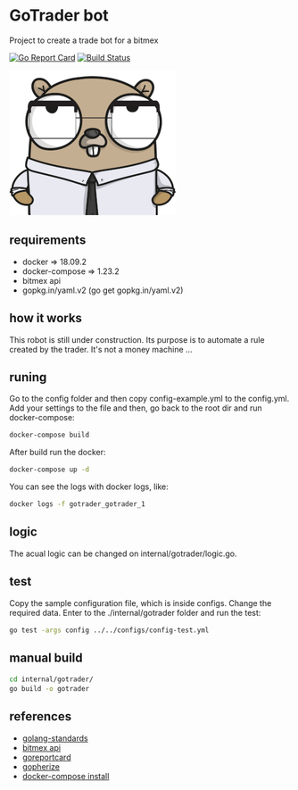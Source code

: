 # GoTrader bot

Project to create a trade bot for a bitmex

[![Go Report Card](https://goreportcard.com/badge/github.com/thiago-scherrer/gotrader)](https://goreportcard.com/report/github.com/thiago-scherrer/gotrader) [![Build Status](https://travis-ci.org/thiago-scherrer/gotrader.svg?branch=master)](https://travis-ci.org/thiago-scherrer/gotrader)

![gopher](assets/gopher.png)

## requirements

- docker => 18.09.2
- docker-compose => 1.23.2
- bitmex api
- gopkg.in/yaml.v2 (go get gopkg.in/yaml.v2)

## how it works

This robot is still under construction. Its purpose is to automate a rule created by the trader. It's not a money machine ...

## runing

Go to the config folder and then copy config-example.yml to the config.yml. Add your settings to the file and then, go back to the root dir and run docker-compose:

```bash
docker-compose build
```

After build run the docker:

```bash
docker-compose up -d
```

You can see the logs with docker logs, like:

```bash
docker logs -f gotrader_gotrader_1
```

## logic

The acual logic can be changed on internal/gotrader/logic.go.

## test

Copy the sample configuration file, which is inside configs. Change the required data.
Enter to the ./internal/gotrader folder and run the test:

```bash
go test -args config ../../configs/config-test.yml
```

## manual build

```bash
cd internal/gotrader/
go build -o gotrader 
```

## references

- [golang-standards](https://github.com/golang-standards/project-layout)
- [bitmex api](https://www.bitmex.com/api/explorer/)
- [goreportcard](https://goreportcard.com/)
- [gopherize](https://gopherize.me)
- [docker-compose install](https://docs.docker.com/compose/install/)
